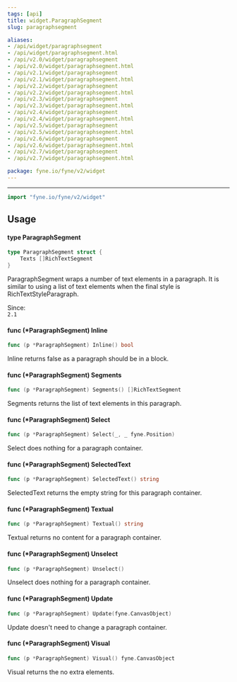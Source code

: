 ```yaml
---
tags: [api]
title: widget.ParagraphSegment
slug: paragraphsegment

aliases:
- /api/widget/paragraphsegment
- /api/widget/paragraphsegment.html
- /api/v2.0/widget/paragraphsegment
- /api/v2.0/widget/paragraphsegment.html
- /api/v2.1/widget/paragraphsegment
- /api/v2.1/widget/paragraphsegment.html
- /api/v2.2/widget/paragraphsegment
- /api/v2.2/widget/paragraphsegment.html
- /api/v2.3/widget/paragraphsegment
- /api/v2.3/widget/paragraphsegment.html
- /api/v2.4/widget/paragraphsegment
- /api/v2.4/widget/paragraphsegment.html
- /api/v2.5/widget/paragraphsegment
- /api/v2.5/widget/paragraphsegment.html
- /api/v2.6/widget/paragraphsegment
- /api/v2.6/widget/paragraphsegment.html
- /api/v2.7/widget/paragraphsegment
- /api/v2.7/widget/paragraphsegment.html

package: fyne.io/fyne/v2/widget
---
```



---
```go
import "fyne.io/fyne/v2/widget"
```

## Usage

#### type ParagraphSegment

```go
type ParagraphSegment struct {
	Texts []RichTextSegment
}
```

ParagraphSegment wraps a number of text elements in a paragraph. It is similar to using a list of text elements when the final style is RichTextStyleParagraph.


<div class="since">Since: <code>
2.1</code></div>

#### func (*ParagraphSegment) Inline

```go
func (p *ParagraphSegment) Inline() bool
```
Inline returns false as a paragraph should be in a block.

#### func (*ParagraphSegment) Segments

```go
func (p *ParagraphSegment) Segments() []RichTextSegment
```
Segments returns the list of text elements in this paragraph.

#### func (*ParagraphSegment) Select

```go
func (p *ParagraphSegment) Select(_, _ fyne.Position)
```
Select does nothing for a paragraph container.

#### func (*ParagraphSegment) SelectedText

```go
func (p *ParagraphSegment) SelectedText() string
```
SelectedText returns the empty string for this paragraph container.

#### func (*ParagraphSegment) Textual

```go
func (p *ParagraphSegment) Textual() string
```
Textual returns no content for a paragraph container.

#### func (*ParagraphSegment) Unselect

```go
func (p *ParagraphSegment) Unselect()
```
Unselect does nothing for a paragraph container.

#### func (*ParagraphSegment) Update

```go
func (p *ParagraphSegment) Update(fyne.CanvasObject)
```
Update doesn't need to change a paragraph container.

#### func (*ParagraphSegment) Visual

```go
func (p *ParagraphSegment) Visual() fyne.CanvasObject
```
Visual returns the no extra elements.
